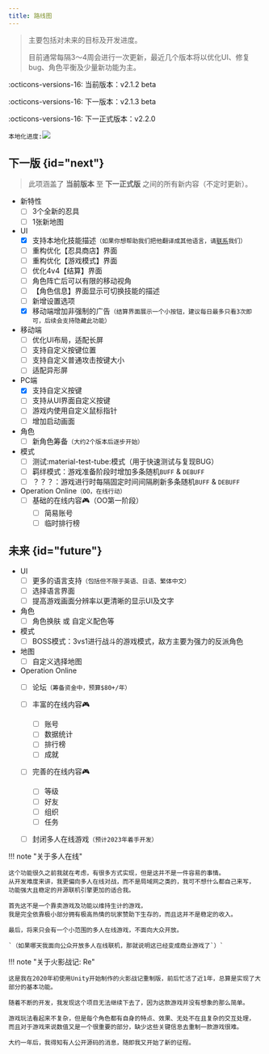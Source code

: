 ```yaml
---
title: 路线图
---
```


> 主要包括对未来的目标及开发进度。
>
> 目前通常每隔3～4周会进行一次更新，最近几个版本将以优化UI、修复bug、角色平衡及少量新功能为主。

:octicons-versions-16: 当前版本：v2.1.2 beta

:octicons-versions-16: 下一版本：v2.1.3 beta

:octicons-versions-16: 下一正式版本：v2.2.0

`本地化进度:`<a title="Crowdin" target="_blank" href="https://zh.crowdin.com/project/nsv2"><img src="https://badges.crowdin.net/nsv2/localized.svg"></a>

## 下一版 {id="next"}

> 此项涵盖了 __当前版本__ 至 __下一正式版__ 之间的所有新内容（不定时更新）。

- 新特性
    - [ ] 3个全新的忍具
    - [ ] 1张新地图
- UI
    - [x] 支持本地化技能描述`（如果你想帮助我们把他翻译成其他语言，请`[`联系`](../about/index.md#contact)`我们）`
    - [ ] 重构优化【忍具商店】界面
    - [ ] 重构优化【游戏模式】界面
    - [ ] 优化4v4【结算】界面
    - [ ] 角色阵亡后可以有限的移动视角
    - [ ] 【角色信息】界面显示可切换技能的描述
    - [ ] 新增设置选项
    - [x] 移动端增加非强制的广告`（结算界面展示一个小按钮，建议每日最多只看3次即可，后续会支持隐藏此功能）`
- 移动端
    - [ ] 优化UI布局，适配长屏
    - [ ] 支持自定义按键位置
    - [ ] 支持自定义普通攻击按键大小
    - [ ] 适配异形屏
- PC端
    - [x] 支持自定义按键
    - [ ] 支持从UI界面自定义按键
    - [ ] 游戏内使用自定义鼠标指针
    - [ ] 增加启动画面
- 角色
    - [ ] 新角色筹备`（大约2个版本后逐步开始）`
- 模式
    - [ ] 测试:material-test-tube:模式（用于快速测试与复现BUG）
    - [ ] 羁绊模式：游戏准备阶段时增加多条随机`BUFF` & `DEBUFF`
    - [ ] ？？？：游戏进行时每隔固定时间间隔刷新多条随机`BUFF` & `DEBUFF`
- Operation Online`（OO，在线行动）`
    - [ ] 基础的在线内容:video_game:（OO第一阶段）
        - [ ] 简易账号
        - [ ] 临时排行榜

## 未来 {id="future"}

- UI
    - [ ] 更多的语言支持`（包括但不限于英语、日语、繁体中文）`
    - [ ] 选择语言界面
    - [ ] 提高游戏画面分辨率以更清晰的显示UI及文字
- 角色
    - [ ] 角色换肤 或 自定义配色等
- 模式
    - [ ] BOSS模式：3vs1进行战斗的游戏模式，敌方主要为强力的反派角色
- 地图
    - [ ] 自定义选择地图
- Operation Online
    - [ ] 论坛`（筹备资金中，预算$80+/年）`
    - [ ] 丰富的在线内容:video_game:
        - [ ] 账号
        - [ ] 数据统计
        - [ ] 排行榜
        - [ ] 成就
    - [ ] 完善的在线内容:video_game:
        - [ ] 等级
        - [ ] 好友
        - [ ] 组织
        - [ ] 任务
    - [ ] 封闭多人在线游戏`（预计2023年着手开发）`


!!! note "关于多人在线"

    这个功能很久之前我就在考虑，有很多方式实现，但是这并不是一件容易的事情。
    从开发难度来讲，我更偏向多人在线对战，而不是局域网之类的，我可不想什么都自己来写，
    功能强大且稳定的开源联机引擎更加的适合我。

    首先这不是一个靠卖游戏及功能以维持生计的游戏，
    我是完全依靠极小部分拥有极高热情的玩家赞助下生存的，而且这并不是稳定的收入。

    最后，将来只会有一个小范围的多人在线游戏，不面向大众开放。

    `（如果哪天我面向公众开放多人在线联机，那就说明这已经变成商业游戏了`）`


!!! note "关于火影战记: Re"

    这是我在2020年初使用Unity开始制作的火影战记重制版，前后忙活了近1年，总算是实现了大部分的基本功能。

    随着不断的开发，我发现这个项目无法继续下去了，因为这款游戏并没有想象的那么简单。

    游戏玩法看起来不复杂，但是每个角色都有自身的特点、效果、无处不在且复杂的交互处理，
    而且对于游戏来说数值又是一个很重要的部分，缺少这些关键信息去重制一款游戏很难。

    大约一年后，我得知有人公开源码的消息，随即我又开始了新的征程。
